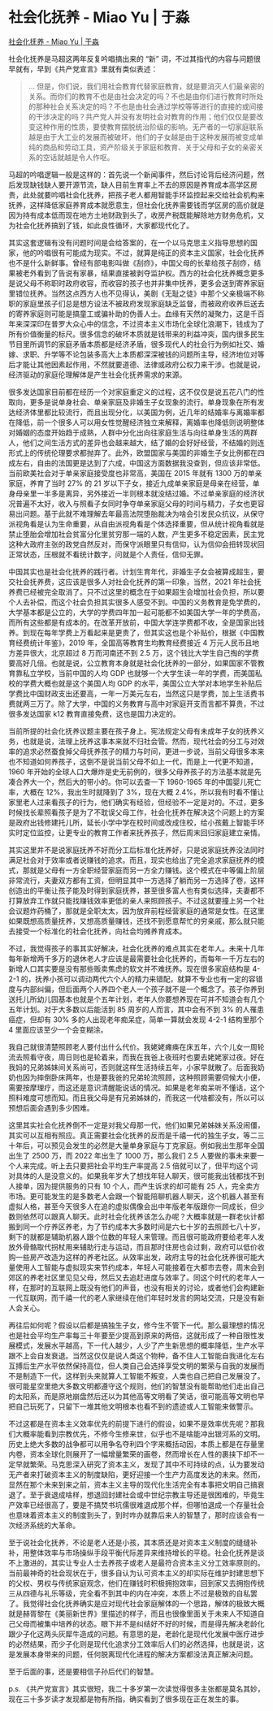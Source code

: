# 社会化抚养 - Miao Yu | 于淼
[社会化抚养 - Miao Yu | 于淼](https://yufree.cn/cn/2023/01/04/bring-up-by-professional/) 

 社会化抚养是马超这两年反复吟唱搞出来的 “新” 词，不过其指代的内容与问题很早就有，早到《共产党宣言》里就有类似表述：

> … 但是，你们说，我们用社会教育代替家庭教育，就是要消灭人们最亲密的关系。而你们的教育不也是由社会决定的吗？不也是由你们进行教育时所处的那种社会关系决定的吗？不也是由社会通过学校等等进行的直接的或间接的干涉决定的吗？共产党人并没有发明社会对教育的作用；他们仅仅是要改变这种作用的性质，要使教育摆脱统治阶级的影响。无产者的一切家庭联系越是由于大工业的发展而被破坏，他们的子女越是由于这种发展而被变成单纯的商品和劳动工具，资产阶级关于家庭和教育、关于父母和子女的亲密关系的空话就越是令人作呕。

马超的吟唱逻辑一般是这样的：首先说一个新闻事件，然后讨论背后经济问题，然后发现缺钱缺人要开源节流，缺人目前生育率上不去的原因是养育成本高学区房贵，此处就要吟唱社会化抚养，把孩子老人都用智能手环监控起来交给社会机构来抚养，这样降低家庭养育成本就愿意生，但社会化抚养需要钱而学区房的高价就是因为持有成本低而现在地方土地财政到头了，收房产税既能解除地方财务危机，又为社会化抚养搞到了钱，如此良性循环，大家都现代化了。

其实这套逻辑有没有问题时间是会给答案的，在一个以马克思主义指导思想的国家，他的吟唱很有可能成为现实。不过，就算是纯正的资本主义国家，社会化抚养也不是什么新鲜事。曾经有部电影叫做《刮痧》，中国父母的长辈给孩子刮痧，结果被老外看到了告说有家暴，结果直接被剥夺监护权。西方的社会化抚养概念更多是说父母不称职时政府收容，而收容的孩子也并非集中抚养，更多会送到寄养家庭里错位抚养。当然这点西方人也不见得认，美剧《无耻之徒》中那个父亲极端不称职的家庭里孩子们总是想方设法不被政府发现家庭缺乏监督，而被政府收养后送去的寄养家庭则可能是搞童工或骗补助的伪善人士。血缘有天然的凝聚力，这是千百年来深深印在普罗大众心中的信念，不过资本主义市场化全球化浪潮下，钱成为了所有价值衡量的标尺。很多信念的破坏本质就是钱带来的利益冲突，国内很多民生节目里所调节的家庭矛盾本质都是经济矛盾，很多现代人的社会行为例如社交、婚嫁、求职、升学等不论包装多高大上本质都深深被钱的问题所主导，经济地位对等后才能让其他因素起作用，不然就要道德、法律或政府公权力来干涉。也就是说，经济驱动的家庭伦理解体是产生社会化抚养需求的来源。

很多发达国家目前都在经历一个对家庭重定义的过程，这不仅仅是说五花八门的性取向，更多是说单身社会、单亲家庭及非婚生子女现象的流行。单身现象在所有发达经济体里都比较流行，而且出现分化，以美国为例，近几年的结婚率与离婚率都在降低，前一个很多人可以用女性觉醒经济独立来解释，离婚率也降低则说明整体对婚姻的态度开始趋于成熟，人群中分化出向往家庭生活与向往单身生活的两群人，他们之间生活方式的差异也会越来越大，结了婚的会好好经营，不结婚的则连形式上的传统伦理要求都抛弃了。此外，欧盟国家与美国的非婚生子女比例都在四成左右，自由的法国更是达到了六成，中国这方面数据我没查到，但应该非常低。当前欧美社会对于单亲家庭接受度也非常高，美国在 2015 年就有 1300 万的单亲家庭，养育了当时 27% 的 21 岁以下子女，接近九成单亲家庭是母亲在经营，单身母亲里一半多是离异，另外接近一半则根本就没结过婚。不过单亲家庭的经济状况普遍不太好，收入与照看子女同时争夺单亲家庭父母的时间与精力，子女也更容易出问题。基于此就不难理解去年最高法院堕胎裁决为啥会引发民众抗议，从保守派视角看是认为生命重要，从自由派视角看是个体选择重要，但从统计视角看就是禁止堕胎会增加社会贫富分化里贫穷那一端的人数，产生更多不稳定因素，民主党这种大政府主张的政党自然反对，而保守派眼里只有信仰，认为信仰会扭转现状回正常状态，压根就不看统计数字，问就是个人责任，信仰无罪。

中国其实也是社会化抚养的践行者。计划生育年代，非婚生子女会被算成超生，要交社会抚养费，这应该是很多人对社会化抚养的第一印象，当然，2021 年社会抚养费已经被完全取消了。只不过这里的概念在于如果超生会增加社会负担，所以要个人去补偿，而这个社会负担其实很多人感受不到。中国的义务教育是免学费的，大学基本都是公立的，大学的学费四年加一起可能都不如美国大学一年的学费高，而所有这些都是有成本的。在改革开放前，中国大学连学费都不收，全是国家出钱养。到现在每年学费上万看起来是更贵了，但其实这也是个补贴价，根据《中国教育经费统计年鉴》，2019 年，全国高等教育生均教育经费接近 4 万元人民币且地方差异很大，北京超过 8 万而河南还不到 2.5 万，这个钱比大学生自己掏的学费要高好几倍。也就是说，公立教育本身就是社会化抚养的一部分，如果国家不管教育靠私立学校，当前中国的人均 GDP 也就够一个大学生读一年的学费，而美国私校的学费大概也就是这个美国人均 GDP 的水平，美国公立大学对本地学生补贴后学费比中国财政支出还要高，一年一万美元左右，当然这只是学费，加上生活费书费就两三万了。除了大学，中国的义务教育与高中对家庭开支而言都不算贵，不过很多发达国家 k12 教育直接免费，这也是国力决定的。

当前所提的社会化抚养议题主要在孩子身上。宪法规定父母有未成年子女的抚养义务，也就是说，法理上抚养这事本来就不归社会管。然而，现代社会的分工与对效率的追求必然蚕食掉父母抚养孩子的精力与时间，更进一步说，当前父母很多本来也不知道如何养孩子，这倒不是说当前父母不如上一代，而是上一代更不知道，1960 年开始的全球人口大爆炸是史无前例的，很多父母养孩子的方法基本就是先凑合养大一个，然后大的带小的。你可以去查一下 1960-1965 年的中国婴儿死亡率，大概在 12%，我出生时就降到了 3%，现在大概 2.4%，所以我有时看不懂让家里老人过来看孩子的行为，他们确实有经验，但经验不一定是对的。不过，更多时候找长辈照看孩子是为了不耽误父母工作，社会化抚养在解决这个问题上的方案是政府出钱修建托儿所，延长小学中学在校时间或改成住校，给小孩戴上智能手环实时定位监控，让更专业的教育工作者来抚养孩子，然后周末回归家庭建立亲情。

其实这里并不是说家庭抚养不好而分工后标准化抚养好，只是说家庭抚养没法同时满足社会对于效率或者说赚钱的追求。而且，现实也给出了完全追求家庭抚养的模式，那就是父母有一方全职经营家庭而另一方全力赚钱。这个模式在中等偏上阶层非常流行，夫妻双方都有工资，但明显其中一方选择了躺而另一方选择了卷，这样创造出的平衡让孩子能及时得到家庭抚养，甚至很多富人也有类似选择，夫妻都不打算放弃工作就只能找赚钱效率更低的亲人来照顾孩子。不过这就要撞上另一个社会议题炸药桶了，那就是全职太太，因为放弃前程经营家庭的通常是女性。在这里如果既想高质量抚养，又想高质量赚钱，还找不到愿意帮忙的穷亲戚，那么就只能去接受一个标准化的社会化抚养，向社会均摊养育成本。

不过，我觉得孩子的事其实好解决，社会化抚养的难点其实在老年人。未来十几年每年新增两千多万的退休老人才应该是最需要社会化抚养的，而每年一千万左右的新增人口其实要是没有那些贩卖焦虑的软文并不难抚养。现在很多家庭结构是 4-2-1 的，抚养小孩可以调动两代六个人的精力来错配，就算不专业也有一定的容错度与内部纠偏，但后面两个人养四个老人一个孩子就不是一个概念了。孩子你养到送托儿所幼儿园基本也就是个五年计划，老年人你要想养现在可并不知道会有几个五年计划。对于大多数以后能活到 85 周岁的人而言，其中会有不到 3% 的人罹患癌症，但却有 30% 多的人出现老年痴呆症，简单一算就会发现 4-2-1 结构里那个 4 里面应该至少一个会变糊涂。

我自己就很清楚照顾老人要付出什么代价。我姥姥瘫痪在床五年，六个儿女一周轮流去照看守夜，周日则也是轮着来，而我在我爸上夜班时也要去姥姥家过夜。好在我妈的兄弟姊妹间关系尚可，否则就这样生活持续五年，小家早就散了。后面我奶奶也因为摔倒卧床两年，也是要我爸的兄弟轮流照顾，这种照顾需要伺候大小便，需要按摩理疗，而这还是意识清醒能说话的情况。如果是老年痴呆听不懂话，这个照料难度可想而知。而且我父母是有兄弟姊妹的，而我这一代啥都没有，所以可以预想后面会遇到多少困难。

这里其实社会化抚养倒不一定是对我父母那一代，他们如果兄弟姊妹关系没闹僵，其实可以互相有照应。真正需要社会化抚养的反而是千禧一代的独生子女，等二三十年后，可以预见会发生的必然是大量单身家庭与丁克家庭。例如我出生那年全国出生了 2500 万，而 2022 年出生了 1000 万，那么我们 2.5 人要做的事未来要一个人来完成。听上去只要把社会平均生产率提高 2.5 倍就可以了，但平均这个词对具体的人是没意义的。如果我年岁大了想找年轻人聊天，很可能我出钱都找不到人接单，因为提供服务的只有 10 个人，而产生诉求的却可能有 25 人，完全卖方市场。更可能发生的是多数老人会跟一个智能陪聊机器人聊天，这个机器人甚至有虚拟人格，甚至今天很多人在追的虚拟偶像会出中年版老年版跟你一同成长，但少数则依然可以跟真人聊天。此时社会化抚养该怎么办呢？大概率就是一群老伙计都搬到同一个疗养区养老，为了节约成本大多数时间是六七十岁的去照顾七八十岁，剩下的就都是辅助机器人跟个位数的年轻人来管理。而且很可能政府要给老年人发放外骨骼取代拐杖用来辅助行走与运动，而且那时住房也会过剩，政府可以低价收购一些房产改造为这样的养老社区。从效率出发，政府主导的社会化抚养很可能大量使用人工智能与虚拟现实来节约成本，年轻人可能接着在大都市去卷，周末会到郊区的养老社区里见见父母，然后又去追赶进度与效率了。同这个时代的老年人一样，在那时的互联网上既没有他们的声音，也没有相关的讨论，或者他们会构建新一代互联网，而千禧一代的老人家继续在他们年轻时发言的网站交流，只是没有新人会关心。

再往后如何呢？假设以后都是搞独生子女，修今生不管下一代。那么最理想的情况也是社会平均生产率每三十年要至少提高到原来的两倍，这就形成了一种自限性发展模式，发展水平越高，下一代人越少，人少了产生新思想的概率降低，生产水平跟不上会自发衰退。当然这仅仅是说人类这个物种，备不住人工智能自我进化左右互搏后生产水平依然保持高位，但人类自己会选择享受文明的繁荣与自我的发展而不是制造下一代，这样到头来就算人工智能不叛变，人类也自己把自己发展没了。很可能星空里绝大多数文明都遵守这个规则，他们的智慧没有能帮助他们走出自己的太阳系，而是原地崩盘然后还以为其他高等文明看了笑话，很可能高等文明也早把自己玩死了，只留下一堆其他文明根本也看不到的遗迹或人工智能来做警示。

不过这都是在资本主义效率优先的前提下进行的假设，如果不是效率优先呢？那我们大概率能看到宗教优先，不修今生修来世，似乎也不是啥能冲出银河系的文明。历史上绝大多数的战争都可以用争名夺利四个字来概括动因，本质上都是在存量里内卷，资本全球化则展开了一幅增量繁荣的画卷，然而增长在人性的裹挟下却不一定早就繁荣。马克思深入研究了资本主义，发现了其中不可持续的点，认为要发动无产者来打破资本主义的制度缺陷，更好迎接一个生产力高度发达的未来。然而，显然在那个未来到来之前，资本主义主导的现代化生活完全有本事把文明自己搞衰退了。至于衰退成啥样，想退回封建社会或中世纪宗教主导还是很困难的，毕竟生产效率已经很高了，要是不搞焚书坑儒很难退成那个样，但哪怕退成一个存量社会也意味着资本主义的制度到头了，到时咋办就靠后来人的智慧了，那时应该会有一次经济系统的大革命。

至于说社会化抚养，不论是老人还是小孩，其本质还是对资本主义制度的缝缝补补，用整体效率与市场操纵手段平衡代际差异来维持增长的平稳。社会化抚养是谈不上激进的，其实让专业人士去养孩子或老人是最符合资本主义分工效率原则的。当前最神奇的社会现状在于，很多自认为认可资本主义的却实际在维护封建思想下的父权、男权与传统家庭观念，他们在赚钱时积极拥抱效率，回到家又去拥抱传统三从四德与礼乐等级，完全看不到其中的内在冲突，本质上不过是极致的自私罢了。我觉得社会化抚养确实是应对现代社会家庭解体的一个思路，解体的极致大概就是赫胥黎在《美丽新世界》里描述的样子，而且也很像里面关于未来人不知道自己父母而被集中培养的状态。眼下并不是纠结好不好的时候，而是得先解决老龄化跟少子化这两头灰犀牛造成的问题。有意思的是，老龄化是现代化发展中医疗进步的必然结果，而少子化则是现代化追求分工效率后人们的必然选择，也就是说，这是发展本身带来的问题，任何脱离现代化进程的解决方案都没法真正解决问题。

至于后面的事，还是要相信子孙后代们的智慧。

p.s. 《共产党宣言》其实很短，我二十多岁第一次读觉得很多主张都是莫名其妙，现在三十多岁读才发现都是物有所指，确实看到了很多现在正在发生的事。